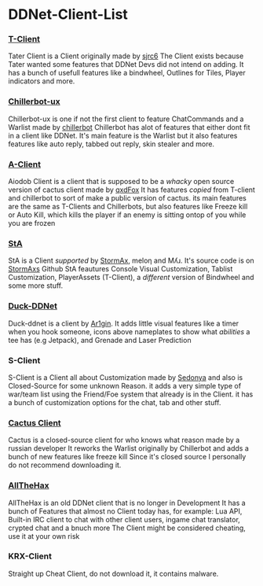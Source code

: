 # DDNet-Client-List

### [T-Client](https://github.com/sjrc6/TaterClient-ddnet)

Tater Client is a Client originally made by [sjrc6](https://github.com/sjrc6/)
The Client exists because Tater wanted some features that DDNet Devs did not intend on adding.
It has a bunch of usefull features like a bindwheel, Outlines for Tiles, Player indicators and more.

### [Chillerbot-ux](https://github.com/chillerbot/chillerbot-ux)

Chillerbot-ux is one if not the first client to feature ChatCommands and a Warlist made by [chillerbot](https://github.com/chillerbot)
Chillerbot has alot of features that either dont fit in a client like DDNet.
It's main feature is the Warlist but it also features features like auto reply, tabbed out reply, skin stealer and more.

### [A-Client](https://github.com/qxdFox/Aiodob-Client-DDNet)

Aiodob Client is a client that is supposed to be a *whacky* open source version of cactus client made by [qxdFox](https://github.com/qxdFox/)
It has features *copied* from T-client and chillerbot to sort of make a public version of cactus.
its main features are the same as T-Clients and Chillerbots, but also features like Freeze kill or Auto Kill, which kills the player if an enemy is sitting ontop of you while you are frozen

### [StA](https://github.com/StormAxs/StA-Main)

StA is a Client *supported* by [StormAx](https://github.com/StormAxs), meloƞ and Mʎɹ. It's source code is on [StormAxs](https://github.com/StormAxs) Github
StA feautures Console Visual Customization, Tablist Customization, PlayerAssets (T-Client), a *different* version of Bindwheel and some more stuff.

### [Duck-DDNet](https://github.com/Ar1gin/duck-ddnet)

Duck-ddnet is a client by [Ar1gin](https://github.com/Ar1gin).
It adds little visual features like a timer when you hook someone, icons above nameplates to show what *abilities* a tee has (e.g Jetpack), and Grenade and Laser Prediction

### S-Client

S-Client is a Client all about Customization made by [Sedonya](https://github.com/Sedonya/) and also is Closed-Source for some unknown Reason.
it adds a very simple type of war/team list using the Friend/Foe system that already is in the Client.
it has a bunch of customization options for the chat, tab and other stuff.

### [Cactus Client](https://cactuss.me/)

Cactus is a closed-source client for who knows what reason made by a russian developer
It reworks the Warlist originally by Chillerbot and adds a bunch of new features like freeze kill
Since it's closed source I personally do not recommend downloading it.

### [AllTheHax](https://allthehaxx.github.io/)

AllTheHax is an old DDNet client that is no longer in Development
It has a bunch of Features that almost no Client today has, for example: Lua API, Built-in IRC client to chat with other client users, ingame chat translator, crypted chat and a bnuch more
The Client might be considered cheating, use it at your own risk

### KRX-Client

Straight up Cheat Client, do not download it, it contains malware.
